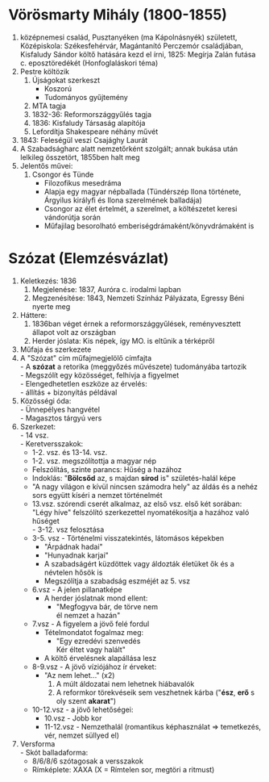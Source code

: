 # Vörösmarty Mihály (1800-1855)  
1. középnemesi család, Pusztanyéken (ma Kápolnásnyék) született, Középiskola: Székesfehérvár, Magántanító Perczemór családjában, Kisfaludy Sándor költő hatására kezd el írni, 1825: Megírja Zalán futása c. eposztöredékét (Honfoglaláskori téma)  
2. Pestre költözik  
   1. Újságokat szerkeszt  
      - Koszorú  
      - Tudományos gyűjtemény  
   2. MTA tagja  
   3. 1832-36: Reformországgyűlés tagja  
   4. 1836: Kisfaludy Társaság alapítója  
   5. Lefordítja Shakespeare néhány művét  
3. 1843: Feleségül veszi Csajághy Laurát  
4. A Szabadságharc alatt nemzetőrként szolgált; annak bukása után lelkileg összetört, 1855ben halt meg  
5. Jelentős művei:  
   1. Csongor és Tünde  
      - Filozofikus mesedráma  
      - Alapja egy magyar népballada (Tündérszép Ilona története, Árgyilus királyfi és Ilona szerelmének balladája)  
      - Csongor az élet értelmét, a szerelmet, a költészetet keresi vándorútja során  
      - Műfajilag besorolható emberiségdrámaként/könyvdrámaként is  
# Szózat (Elemzésvázlat)  
1. Keletkezés: 1836  
   1. Megjelenése: 1837, Auróra c. irodalmi lapban  
   2. Megzenésítése: 1843, Nemzeti Színház Pályázata, Egressy Béni nyerte meg  
2. Háttere:  
   1. 1836ban véget érnek a reformországgyűlések, reményvesztett állapot volt az országban  
   2. Herder jóslata: Kis népek, így MO. is eltűnik a térképről  
3. Műfaja és szerkezete  
  1. A "Szózat" cím műfajmegjelölő címfajta  
    - A __szózat__ a retorika (meggyőzés művészete) tudományába tartozik  
    - Megszólít egy közösséget, felhívja a figyelmet  
    - Elengedhetetlen eszköze az érvelés:  
    - állítás + bizonyítás példával  
  2. Közösségi óda:  
    - Ünnepélyes hangvétel  
    - Magasztos tárgyú vers  
  3. Szerkezet:  
    - 14 vsz.  
    - Keretversszakok:  
      - 1-2. vsz. és 13-14. vsz.  
      - 1-2. vsz. megszólítottja a magyar nép  
      - Felszólítás, szinte parancs: Hűség a hazához  
      - Indoklás: "__Bölcsőd__ az, s majdan __sírod__ is" születés-halál képe  
      - "A nagy világon e kívül nincsen számodra hely" az áldás és a nehéz sors együtt kíséri a nemzet történelmét  
      - 13.vsz. szórendi cserét alkalmaz, az első vsz. első két sorában: "Légy híve" felszólító szerkezettel nyomatékosítja a hazához való hűséget  
    - 3-12. vsz felosztása  
      - 3-5. vsz - Történelmi visszatekintés, látomásos képekben  
        - "Árpádnak hadai"  
        - "Hunyadnak karjai"  
        - A szabadságért küzdöttek vagy áldozták életüket ők és a névtelen hősök is  
        - Megszólítja a szabadság eszméjét az 5. vsz  
      - 6.vsz - A jelen pillanatképe  
        - A herder jóslatnak mond ellent:  
          - "Megfogyva bár, de törve nem  
          él nemzet a hazán"  
      - 7.vsz - A figyelem a jövő felé fordul  
        - Tételmondatot fogalmaz meg:  
          - "Egy ezredévi szenvedés  
          Kér éltet vagy halált"  
        - A költő érvelésnek alapállása lesz  
      - 8-9.vsz - A jövő víziójához ír érveket:  
        - "Az nem lehet..." (x2)  
          1. A múlt áldozatai nem lehetnek hiábavalók  
          2. A reformkor törekvéseik sem veszhetnek kárba ("**ész**, **erő** s oly szent **akarat**")  
       - 10-12.vsz - a jövő lehetőségei:  
         - 10.vsz - Jobb kor  
         - 11-12.vsz - Nemzethalál (romantikus képhasználat => temetkezés, vér, nemzet süllyed el)  
  4. Versforma  
    - Skót balladaforma:  
      - 8/6/8/6 szótagosak a versszakok  
      - Rímképlete: XAXA (X = Rímtelen sor, megtöri a ritmust)  
